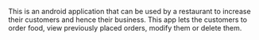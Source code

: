 This is an android application that can be used by a restaurant to increase their customers and hence their business. This app lets the customers to order food, view previously placed orders, modify them or delete them.
